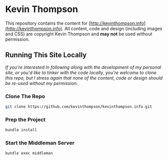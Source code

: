 Kevin Thompson
====================

This repository contains the content for [http://kevinthompson.info](http://kevinthompson.info). 
All content, code and design (including images and CSS) are copyright Kevin Thompson and **may not**
be used without permission.

## Running This Site Locally
*If you're interested in following along with the development of my personal site, or you'd like to 
tinker with the code locally, you're welcome to clone this repo, but I stress again that none of
the content, code or design should be re-used without my permission.*

### Clone The Repo
``` bash
git clone https://github.com/kevinthompson/kevinthompson.info.git
```

### Prep the Project
``` bash
bundle install
```

### Start the Middleman Server
``` bash
bundle exec middleman
```